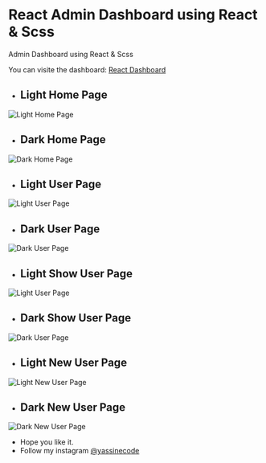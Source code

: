 # React Admin Dashboard using React & Scss

Admin Dashboard using React & Scss

You can visite the dashboard: [React Dashboard](https://admin-dashboard-react1.netlify.app/)

- ## Light Home Page

![Light Home Page]('./../src/assets/images/LightHomePage.png)

- ## Dark Home Page

![Dark Home Page]('./../src/assets/images/DarkHomePage.png)

- ## Light User Page

![Light User Page]('./../src/assets/images/LightUserPage.png)

- ## Dark User Page

![Dark User Page]('./../src/assets/images/DarkUserPage.png)

- ## Light Show User Page

![Light User Page]('./../src/assets/images/LightShowUserPage.png)

- ## Dark Show User Page

![Dark User Page]('./../src/assets/images/DarkShowUserPage.png)

- ## Light New User Page

![Light New User Page]('./../src/assets/images/LightNewUserPage.png)

- ## Dark New User Page

![Dark New User Page]('./../src/assets/images/DarkNewUserPage.png)

- Hope you like it.
- Follow my instagram [@yassinecode](https://www.instagram.com/yassinecode/)
